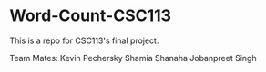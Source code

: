 # Word-Count-CSC113
This is a repo for CSC113's final project.

Team Mates:
Kevin Pechersky
Shamia Shanaha
Jobanpreet Singh

